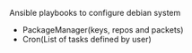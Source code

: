 Ansible playbooks to configure debian system

- PackageManager(keys, repos and packets)
- Cron(List of tasks defined by user)